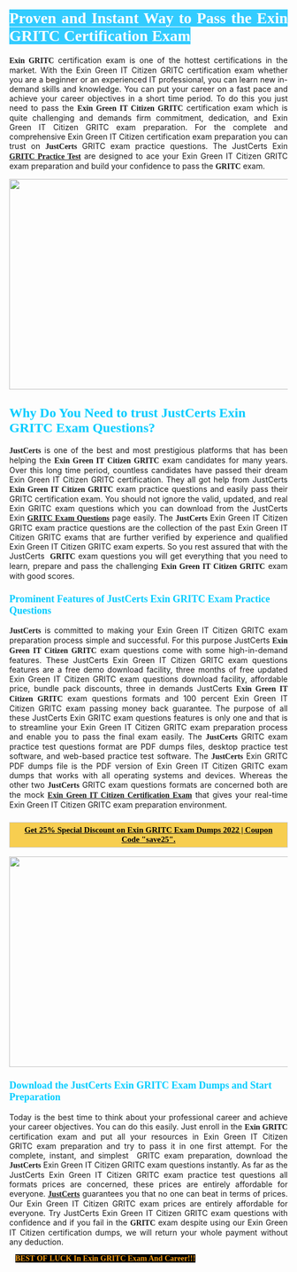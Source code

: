 <h1 style="text-align: justify;"><span style="color:#ffffff;"><span style="font-family:Georgia,serif;"><strong><span style="background-color:#33ccff;">Proven and Instant Way to Pass the Exin GRITC Certification Exam</span></strong></span></span></h1>

<p style="text-align: justify;"><span style="font-family:Georgia,serif;"><strong>Exin GRITC</strong></span> certification exam is one of the hottest certifications in the market. With the Exin Green IT Citizen GRITC certification exam whether you are a beginner or an experienced IT professional, you can learn new in-demand skills and knowledge. You can put your career on a fast pace and achieve your career objectives in a short time period. To do this you just need to pass the <span style="font-family:Georgia,serif;"><strong>Exin Green IT Citizen GRITC</strong></span> certification exam which is quite challenging and demands firm commitment, dedication, and Exin Green IT Citizen GRITC exam preparation. For the complete and comprehensive Exin Green IT Citizen certification exam preparation you can trust on <span style="font-size:14px;"><span style="font-family:Georgia,serif;"><strong>JustCerts</strong></span></span> GRITC exam practice questions. The JustCerts Exin <span style="font-family:Georgia,serif;"><strong><a href="https://www.justcerts.com/exin/gritc-practice-questions.html">GRITC Practice Test</a></strong></span> are designed to ace your Exin Green IT Citizen GRITC exam preparation and build your confidence to pass the <span style="font-family:Georgia,serif;"><strong> GRITC</strong></span> exam.</p>

<p style="text-align: center;"><a href="https://www.justcerts.com/exin/gritc-practice-questions.html"><img alt="" src="https://i.imgur.com/jVK0eNK.jpg" style="width: 720px; height: 380px;" /></a></p>

<h2 style="margin-right:0in; margin-left:0in"><span style="color:#00ccff;"><span style="font-family:Georgia,serif;"><strong><span style="font-size:18pt">Why Do You Need to trust JustCerts Exin GRITC Exam Questions?</span></strong></span></span></h2>

<p style="text-align: justify;"><span style="font-size:14px;"><span style="font-family:Georgia,serif;"><strong>JustCerts</strong></span></span> is one of the best and most prestigious platforms that has been helping the <span style="font-family:Georgia,serif;"><strong>Exin Green IT Citizen GRITC</strong></span> exam candidates for many years. Over this long time period, countless candidates have passed their dream Exin Green IT Citizen GRITC certification. They all got help from JustCerts <span style="font-family:Georgia,serif;"><strong>Exin Green IT Citizen GRITC</strong></span> exam practice questions and easily pass their GRITC certification exam. You should not ignore the valid, updated, and real Exin GRITC exam questions which you can download from the JustCerts Exin <a href="https://www.justcerts.com/exin/gritc-practice-questions.html"><span style="font-family:Georgia,serif;"><strong>GRITC Exam Questions</strong></span></a> page easily. The <span style="font-size:14px;"><span style="font-family:Georgia,serif;"><strong>JustCerts</strong></span></span> Exin Green IT Citizen GRITC exam practice questions are the collection of the past Exin Green IT Citizen GRITC exams that are further verified by experience and qualified Exin Green IT Citizen GRITC exam experts. So you rest assured that with the JustCerts <span style="font-family:Georgia,serif;"><strong> GRITC</strong></span> exam questions you will get everything that you need to learn, prepare and pass the challenging <span style="font-family:Georgia,serif;"><strong>Exin Green IT Citizen GRITC</strong></span> exam with good scores.</p>

<h3 style="margin-right:0in; margin-left:0in"><span style="color:#00ccff;"><span style="font-family:Georgia,serif;"><strong><span style="font-size:13.5pt">Prominent Features of JustCerts Exin GRITC Exam Practice Questions</span></strong></span></span></h3>

<p style="text-align: justify;"><span style="font-size:14px;"><span style="font-family:Georgia,serif;"><strong>JustCerts</strong></span></span> is committed to making your Exin Green IT Citizen GRITC exam preparation process simple and successful. For this purpose JustCerts <span style="font-family:Georgia,serif;"><strong>Exin Green IT Citizen GRITC</strong></span> exam questions come with some high-in-demand features. These JustCerts Exin Green IT Citizen GRITC exam questions features are a free demo download facility, three months of free updated Exin Green IT Citizen GRITC exam questions download facility, affordable price, bundle pack discounts, three in demands JustCerts <span style="font-family:Georgia,serif;"><strong>Exin Green IT Citizen GRITC</strong></span> exam questions formats and 100 percent Exin Green IT Citizen GRITC exam passing money back guarantee. The purpose of all these JustCerts Exin GRITC exam questions features is only one and that is to streamline your Exin Green IT Citizen GRITC exam preparation process and enable you to pass the final exam easily. The <span style="font-size:14px;"><span style="font-family:Georgia,serif;"><strong>JustCerts</strong></span></span> GRITC exam practice test questions format are PDF dumps files, desktop practice test software, and web-based practice test software. The <span style="font-size:14px;"><span style="font-family:Georgia,serif;"><strong>JustCerts</strong></span></span> Exin GRITC PDF dumps file is the PDF version of Exin Green IT Citizen GRITC exam dumps that works with all operating systems and devices. Whereas the other two <span style="font-family:Georgia,serif;"><span style="font-size:14px;"><strong>JustCerts</strong></span></span> GRITC exam questions formats are concerned both are the mock <a href="https://www.justcerts.com/exin/exin-green-it-citizen-certification-exams.html"><span style="font-family:Georgia,serif;"><strong>Exin Green IT Citizen Certification Exam</strong></span></a> that gives your real-time Exin Green IT Citizen GRITC exam preparation environment.</p>

<h3 style="background: rgb(247, 206, 80); border: 1px solid rgb(204, 204, 204); padding: 5px 10px; text-align: center;"><span style="font-family:Georgia,serif;"><u><span style="color:#000000;"><span style="font-size:11pt;"><span style="line-height:normal;"><b><span cambria="">Get 25% Special Discount on Exin GRITC Exam Dumps 2022 | Coupon Code "save25".</span></b></span></span></span></u></span></h3>

<p style="text-align: center;"><a href="https://www.justcerts.com/exin/gritc-practice-questions.html"><img alt="" src="https://i.imgur.com/ILNYM6U.jpg" style="width: 720px; height: 380px;" /></a></p>

<h3 style="margin-right:0in; margin-left:0in"><span style="color:#00ccff;"><span style="font-family:Georgia,serif;"><strong><span style="font-size:13.5pt">Download the JustCerts Exin GRITC Exam Dumps and Start Preparation</span></strong></span></span></h3>

<p style="text-align: justify;">Today is the best time to think about your professional career and achieve your career objectives. You can do this easily. Just enroll in the <span style="font-family:Georgia,serif;"><strong>Exin GRITC</strong></span> certification exam and put all your resources in Exin Green IT Citizen GRITC exam preparation and try to pass it in one first attempt. For the complete, instant, and simplest  GRITC exam preparation, download the <span style="font-size:14px;"><span style="font-family:Georgia,serif;"><strong>JustCerts</strong></span></span> Exin Green IT Citizen GRITC exam questions instantly. As far as the JustCerts Exin Green IT Citizen GRITC exam practice test questions all formats prices are concerned, these prices are entirely affordable for everyone. <a href="https://www.justcerts.com/"><span style="font-size:14px;"><span style="font-family:Georgia,serif;"><strong>JustCerts</strong></span></span></a> guarantees you that no one can beat in terms of prices. Our Exin Green IT Citizen GRITC exam prices are entirely affordable for everyone. Try JustCerts Exin Green IT Citizen GRITC exam questions with confidence and if you fail in the <span style="font-family:Georgia,serif;"><strong> GRITC</strong></span> exam despite using our Exin Green IT Citizen certification dumps, we will return your whole payment without any deduction.</p>

<p style="text-align:justify; margin:0in 8pt"><span style="color:#f39c12;"><span style="font-size:14px;"><span style="font-family:Georgia,serif;"><strong><span style="line-height:107%"><span style="background-color:#000000;">BEST OF LUCK In Exin GRITC Exam And Career!!!</span></span></strong></span></span></span></p>
